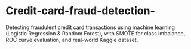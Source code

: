 # Credit-card-fraud-detection-
Detecting fraudulent credit card transactions using machine learning (Logistic Regression &amp; Random Forest), with SMOTE for class imbalance, ROC curve evaluation, and real-world Kaggle dataset.
